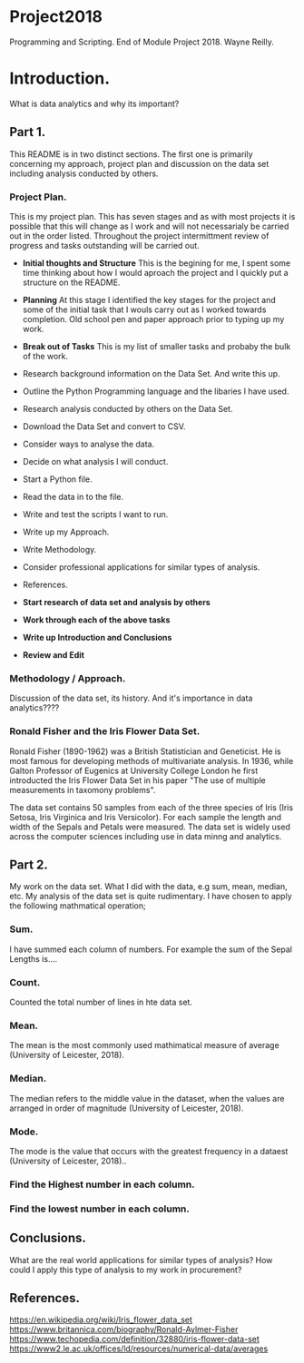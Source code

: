 # Project2018
Programming and Scripting. End of Module Project 2018.
Wayne Reilly.

# Introduction.
What is data analytics and why its important?

## Part 1.
This README is in two distinct sections. The first one is primarily concerning my approach, project plan and discussion on the data set including analysis conducted by others.

### Project Plan.
This is my project plan. This has seven stages and as with most projects it is possible that this will change as I work and will not necessarialy be carried out in the order listed. Throughout the project intermittment review of progress and tasks outstanding will be carried out.

* __Initial thoughts and Structure__ 
This is the begining for me, I spent some time thinking about how I would aproach the project and I quickly put a structure on the README.

* __Planning__ 
At this stage I identified the key stages for the project and some of the initial task that I wouls carry out as I worked towards completion. Old school pen and paper approach prior to typing up my work.

* __Break out of Tasks__
This is my list of smaller tasks and probaby the bulk of the work.
 * Research background information on the Data Set. And write this up.
 * Outline the Python Programming language and the libaries I have used. 
 * Research analysis conducted by others on the Data Set.
 * Download the Data Set and convert to CSV.
 * Consider ways to analyse the data.
 * Decide on what analysis I will conduct.
 * Start a Python file.
 * Read the data in to the file.
 * Write and test the scripts I want to run.
 * Write up my Approach. 
 * Write Methodology.
 * Consider professional applications for similar types of analysis.
 * References.

* __Start research of data set and analysis by others__

* __Work through each of the above tasks__

* __Write up Introduction and Conclusions__

* __Review and Edit__
  

### Methodology / Approach.
Discussion of the data set, its history. And it's importance in data analytics????
### Ronald Fisher and the Iris Flower Data Set.
Ronald Fisher (1890-1962) was a British Statistician and Geneticist. He is most famous for developing methods of 
multivariate analysis. In 1936, while Galton Professor of Eugenics at University College London he first introducted the Iris Flower Data Set in his paper "The use of multiple measurements in taxomony problems".

The data set contains 50 samples from each of the three species of Iris (Iris Setosa, Iris Virginica and Iris Versicolor).
For each sample the length and width of the Sepals and Petals were measured. The data set is widely used across the 
computer sciences including use in data minng and analytics.

## Part 2.
My work on the data set. What I did with the data, e.g sum, mean, median, etc.
My analysis of the data set is quite rudimentary. I have chosen to apply the following mathmatical operation;

### Sum.
I have summed each column of numbers. For example the sum of the Sepal Lengths is....

### Count.
Counted the total number of lines in hte data set.

### Mean.
The mean is the most commonly used mathimatical measure of average (University of Leicester, 2018).

### Median.
The median refers to the middle value in the dataset, when the values are arranged in order of 
magnitude (University of Leicester, 2018).

### Mode.
The mode is the value that occurs with the greatest frequency in a dataest (University of Leicester, 2018)..

### Find the Highest number in each column.

### Find the lowest number in each column.

## Conclusions.
What are the real world applications for similar types of analysis? 
How could I apply this type of analysis to my work in procurement?

## References.
https://en.wikipedia.org/wiki/Iris_flower_data_set
https://www.britannica.com/biography/Ronald-Aylmer-Fisher
https://www.techopedia.com/definition/32880/iris-flower-data-set
https://www2.le.ac.uk/offices/ld/resources/numerical-data/averages

